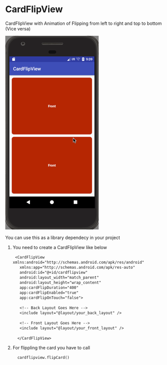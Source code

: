 # CardFlipView

CardFlipView with Animation of Flipping from left to right and top to bottom (Vice versa)

![](https://github.com/punitsharma/CardFlipView/blob/develop/gif/video.gif)

You can use this as a library dependecy in your project 

1. You need to create a CardFlipView like below 

     
        <CardFlipView xmlns:android="http://schemas.android.com/apk/res/android"
          xmlns:app="http://schemas.android.com/apk/res-auto"
          android:id="@+id/cardflipview"
          android:layout_width="match_parent"
          android:layout_height="wrap_content"
          app:cardFlipDuration="400"
          app:cardFlipEnabled="true"
          app:cardFlipOnTouch="false">
    
          <!-- Back Layout Goes Here -->
          <include layout="@layout/your_back_layout" />

          <!-- Front Layout Goes Here -->
          <include layout="@layout/your_front_layout" />

         </CardFlipView>


2. For flippling the card you have to call

         cardflipview.flipCard() 
     
